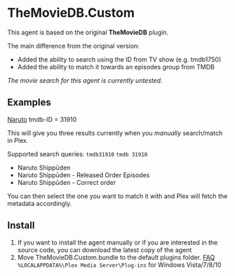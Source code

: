 # TheMovieDB.Custom
This agent is based on the original **TheMovieDB** plugin.

The main difference from the original version:
- Added the ability to search using the ID from TV show (e.g. tmdb1750)
- Added the ability to match it towards an episodes group from TMDB

*The movie search for this agent is currently untested.*

## Examples
[Naruto](https://www.themoviedb.org/tv/31910-naruto-shipp-den) tmdb-ID = 31910

This will give you three results currently when you *manually* search/match in Plex.

Supported search queries:
`tmdb31910`
`tmdb 31910`

- Naruto Shippūden
- Naruto Shippūden - Released Order Episodes
- Naruto Shippūden - Correct order

You can then select the one you want to match it with and Plex will fetch the metadata accordingly.


## Install
1. If you want to install the agent manually or if you are interested in the source code, you can download the latest copy of the agent
2. Move TheMovieDB.Custom.bundle to the default plugins folder. [FAQ](https://support.plex.tv/articles/202915258-where-is-the-plex-media-server-data-directory-located/)            
   `%LOCALAPPDATA%\Plex Media Server\Plug-ins` for Windows Vista/7/8/10
   